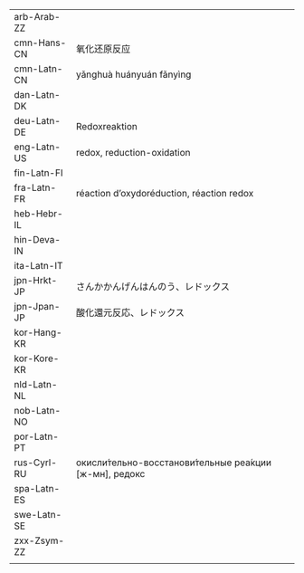 | | | |
|-|-|-|
| arb-Arab-ZZ |  |  |
| cmn-Hans-CN | 氧化还原反应 |  |
| cmn-Latn-CN | yǎnghuà huányuán fǎnyìng |  |
| dan-Latn-DK |  |  |
| deu-Latn-DE | Redoxreaktion |  |
| eng-Latn-US | redox, reduction-oxidation |  |
| fin-Latn-FI |  |  |
| fra-Latn-FR | réaction d’oxydoréduction, réaction redox |  |
| heb-Hebr-IL |  |  |
| hin-Deva-IN |  |  |
| ita-Latn-IT |  |  |
| jpn-Hrkt-JP | さんかかんげんはんのう、レドックス |  |
| jpn-Jpan-JP | 酸化還元反応、レドックス |  |
| kor-Hang-KR |  |  |
| kor-Kore-KR |  |  |
| nld-Latn-NL |  |  |
| nob-Latn-NO |  |  |
| por-Latn-PT |  |  |
| rus-Cyrl-RU | окисли́тельно-восстанови́тельные реа́кции [ж-мн], редокс |  |
| spa-Latn-ES |  |  |
| swe-Latn-SE |  |  |
| zxx-Zsym-ZZ |  |  |
|  |  |  |